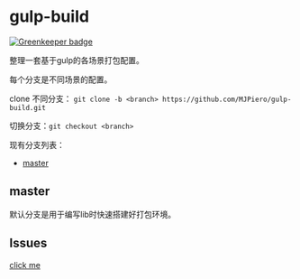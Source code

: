 # gulp-build

[![Greenkeeper badge](https://badges.greenkeeper.io/MJPiero/gulp-build.svg)](https://greenkeeper.io/)

整理一套基于gulp的各场景打包配置。

每个分支是不同场景的配置。

clone 不同分支： `git clone -b <branch> https://github.com/MJPiero/gulp-build.git`

切换分支：`git checkout <branch>`

现有分支列表：
- [master](https://github.com/MJPiero/gulp-build#master)

## master

默认分支是用于编写lib时快速搭建好打包环境。

## Issues

[click me](https://github.com/MJPiero/gulp-build/issues) 